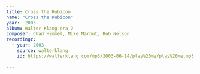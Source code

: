 ```yaml
---
title: Cross the Rubicon
name: "Cross the Rubicon"
year:  2003
album: Walter Klang era 2
composer: Chad Himmel, Mike Marbut, Rob Nelson
recordingz:
  - year: 2003
    source: walterklang
    id: https://walterklang.com/mp3/2003-06-14/play%20me/play%20me.mp3
 
---
```


